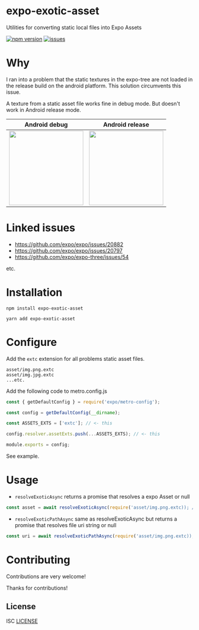 # expo-exotic-asset

Utilities for converting static local files into Expo Assets

[![npm version](https://img.shields.io/npm/v/expo-exotic-asset.svg?style=flat)](https://www.npmjs.com/package/nikitadudin/expo-exotic-asset)
[![issues](https://img.shields.io/github/issues/nikitadudin/expo-exotic-asset.svg?style=flat)](https://github.com/nikitadudin/expo-exotic-asset/issues)

# Why

I ran into a problem that the static textures in the expo-tree are not loaded in the release build on the android platform. This solution circumvents this issue.

A texture from a static asset file works fine in debug mode. But doesn't work in Android release mode.

|Android debug | Android release |
| ------ | ------ |
| <img src="https://raw.githubusercontent.com/NikitaDudin/expo-exotic-asset/main/example/asset/debug.jpg" width='200'> |  <img src="https://raw.githubusercontent.com/NikitaDudin/expo-exotic-asset/main/example/asset/release.jpg" width='200'> |

# Linked issues

- https://github.com/expo/expo/issues/20882
- https://github.com/expo/expo/issues/20797
- https://github.com/expo/expo-three/issues/54

etc.

# Installation

```
npm install expo-exotic-asset
```

```
yarn add expo-exotic-asset
```

# Configure

Add the `extc` extension for all problems static asset files.

```
asset/img.png.extc
asset/img.jpg.extc
...etc.
```

Add the following code to metro.config.js

```js
const { getDefaultConfig } = require('expo/metro-config');

const config = getDefaultConfig(__dirname);

const ASSETS_EXTS = ['extc']; // <- this

config.resolver.assetExts.push(...ASSETS_EXTS); // <- this

module.exports = config;
```

See example.

# Usage

* `resolveExoticAsync` returns a promise that resolves a expo Asset or null

```ts
const asset = await resolveExoticAsync(require('asset/img.png.extc)); // Asset or null
```

* `resolveExoticPathAsync` same as resolveExoticAsync but returns a promise that resolves file uri string or null

```ts
const uri = await resolveExoticPathAsync(require('asset/img.png.extc)); // string or null
```

# Contributing

Contributions are very welcome!

Thanks for contributions!

## License

ISC [LICENSE](LICENSE)
